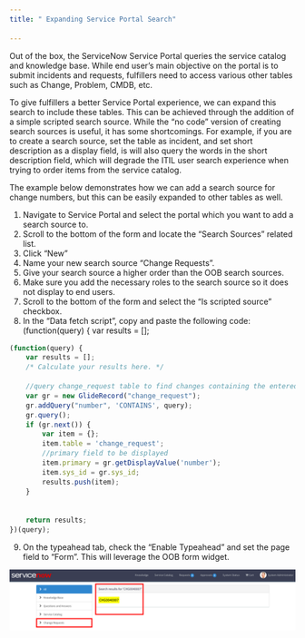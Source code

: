 ```yaml
---
title: " Expanding Service Portal Search"

---
```



Out of the box, the ServiceNow Service Portal queries the service catalog and knowledge base.  While end user’s main objective on the portal is to submit incidents and requests, fulfillers need to access various other tables such as Change, Problem, CMDB, etc.

To give fulfillers a better Service Portal experience, we can expand this search to include these tables. This can be achieved through the addition of a simple scripted search source.  While the “no code” version of creating search sources is useful, it has some shortcomings.  For example, if you are to create a search source, set the table as incident, and set short description as a display field, is will also query the words in the short description field, which will degrade the ITIL user search experience when trying to order items from the service catalog.

The example below demonstrates how we can add a search source for change numbers, but this can be easily expanded to other tables as well.

1. Navigate to Service Portal and select the portal which you want to add a search source to.
2. Scroll to the bottom of the form and locate the “Search Sources” related list.
3. Click “New”
4. Name your new search source “Change Requests”.
5. Give your search source a higher order than the OOB search sources.
6. Make sure you add the necessary roles to the search source so it does not display to end users.
7. Scroll to the bottom of the form and select the “Is scripted source” checkbox.
8. In the “Data fetch script”, copy and paste the following code:
(function(query) {
  var results = [];

```javascript
(function(query) {
	var results = [];
	/* Calculate your results here. */

	//query change_request table to find changes containing the entered number in the query
	var gr = new GlideRecord("change_request");
	gr.addQuery("number", 'CONTAINS', query);
	gr.query();
	if (gr.next()) {
		var item = {};
		item.table = 'change_request';
		//primary field to be displayed
		item.primary = gr.getDisplayValue('number');
		item.sys_id = gr.sys_id;
		results.push(item);
	}


	return results;
})(query);
```

9. On the typeahead tab, check the “Enable Typeahead” and set the page field to “Form”.  This will leverage the OOB form widget.

<a href="/assets/images/ Screen Shot 2018-11-06 at 10.21.41 PM.png
"><img src="/assets/images/Screen Shot 2018-11-06 at 10.21.41 PM.png"></a>
